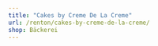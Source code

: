 ```yaml
---
title: "Cakes by Creme De La Creme"
url: /renton/cakes-by-creme-de-la-creme/
shop: Bäckerei
---
```

